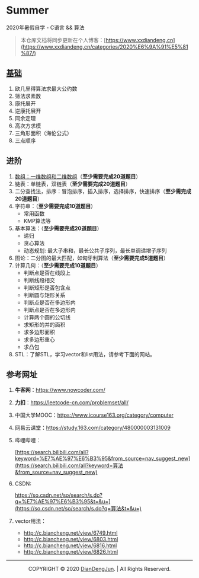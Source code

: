 # Summer
2020年暑假自学 - C语言 && 算法

> 本仓库文档将同步更新在个人博客：[https://www.xxdiandeng.cn](https://www.xxdiandeng.cn/categories/2020%E6%9A%91%E5%81%87/)

## [基础](https://github.com/DianDengJun/Summer/blob/master/0-基础/基础.md)
1. 欧几里得算法求最大公约数
2. 筛法求素数
3. 康托展开
4. 逆康托展开
5. 同余定理
6. 高次方求模
7. 三角形面积（海伦公式）
8. 三点顺序

## 进阶
1. [数组：一维数组和二维数组](https://github.com/DianDengJun/Summer/tree/master/1-%E6%95%B0%E7%BB%84)（**至少需要完成20道题目**）
2. 链表：单链表，双链表（**至少需要完成20道题目**）
3. 二分查找法，排序：冒泡排序，插入排序，选择排序，快速排序（**至少需完成20道题目**）
4. 字符串：（**至少需要完成10道题目**）
	+ 常用函数
	+ KMP算法等
5. 基本算法：（**至少需要完成20道题目**）
	+ 递归
	+ 贪心算法
	+ 动态规划: 最大子串和，最长公共子序列，最长单调递增子序列
6. 图论：二分图的最大匹配，如匈牙利算法（**至少需要完成5道题目**）
7. 计算几何：（**至少需要完成10道题目**）
	+ 判断点是否在线段上
	+ 判断线段相交
	+ 判断矩形是否包含点
	+ 判断圆与矩形关系
	+ 判断点是否在多边形内
	+ 判断点是否在多边形内
	+ 计算两个圆的公切线
	+ 求矩形的并的面积
	+ 求多边形面积
	+ 求多边形重心
	+ 求凸包
8. STL：了解STL，学习vector和list用法，请参考下面的网站。

## 参考网址

1. **牛客网**：https://www.nowcoder.com/

2. **力扣**：https://leetcode-cn.com/problemset/all/

3. 中国大学MOOC：https://www.icourse163.org/category/computer

4. 网易云课堂：https://study.163.com/category/480000003131009

5. 哔哩哔哩：

   [https://search.bilibili.com/all?keyword=%E7%AE%97%E6%B3%95&from_source=nav_suggest_new](https://search.bilibili.com/all?keyword=算法&from_source=nav_suggest_new)

6. CSDN: 

   https://so.csdn.net/so/search/s.do?q=%E7%AE%97%E6%B3%95&t=&u=](https://so.csdn.net/so/search/s.do?q=算法&t=&u=)

7. vector用法：

   + http://c.biancheng.net/view/6749.html
   + http://c.biancheng.net/view/6803.html
   + http://c.biancheng.net/view/6816.html
   + http://c.biancheng.net/view/6826.html

---


<p align="center">COPYRIGHT © 2020 <a href="https://www.xxdiandeng.cn">DianDengJun</a>. | All Rights Reserverd.</p>

